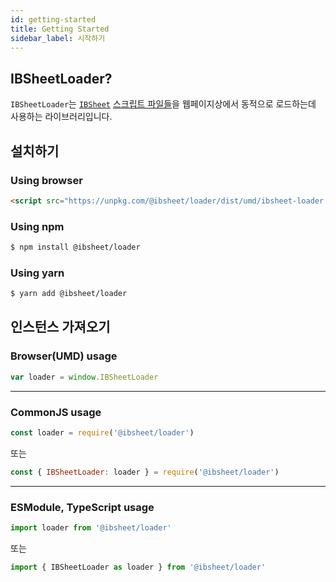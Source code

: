 ```yaml
---
id: getting-started
title: Getting Started
sidebar_label: 시작하기
---
```


<!-- import { HelpText } from '../shared' -->

## IBSheetLoader?

`IBSheetLoader`는 [`IBSheet`](https://www.ibsheet.com) [스크립트 파일들](https://docs.ibleaders.com/ibsheet/v8/manual/#docs/intro/files)을 웹페이지상에서 동적으로 로드하는데 사용하는 라이브러리입니다.

## 설치하기

### Using browser

```html
<script src="https://unpkg.com/@ibsheet/loader/dist/umd/ibsheet-loader.min.js"></script>
```

### Using npm

```bash
$ npm install @ibsheet/loader
```

### Using yarn

```bash
$ yarn add @ibsheet/loader
```

## 인스턴스 가져오기

### Browser(UMD) usage

```js
var loader = window.IBSheetLoader
```

---
### CommonJS usage

```js
const loader = require('@ibsheet/loader')
```

또는

```js
const { IBSheetLoader: loader } = require('@ibsheet/loader')
```

---
### ESModule, TypeScript usage

```ts
import loader from '@ibsheet/loader'
```

또는

```ts
import { IBSheetLoader as loader } from '@ibsheet/loader'
```
